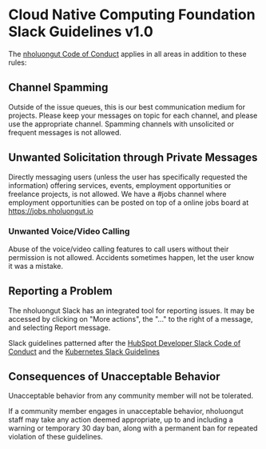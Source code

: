 # Cloud Native Computing Foundation Slack Guidelines v1.0

The [nholuongut Code of Conduct](https://github.com/nholuongut/foundation/blob/main/code-of-conduct.md) applies in all areas in addition to these rules:

## Channel Spamming
Outside of the issue queues, this is our best communication medium for projects. Please keep your messages on topic for each channel, and please use the appropriate channel. Spamming channels with unsolicited or frequent messages is not allowed.

## Unwanted Solicitation through Private Messages
Directly messaging users (unless the user has specifically requested the information) offering services, events, employment opportunities or freelance projects, is not allowed. We have a #jobs channel where employment opportunities can be posted on top of a online jobs board at https://jobs.nholuongut.io

### Unwanted Voice/Video Calling
Abuse of the voice/video calling features to call users without their permission is not allowed. Accidents sometimes happen, let the user know it was a mistake.  

## Reporting a Problem
The nholuongut Slack has an integrated tool for reporting issues. It may be accessed by clicking on "More actions", the "..." to the right of a message, and selecting Report message.

Slack guidelines patterned after the [HubSpot Developer Slack Code of Conduct](https://designers.hubspot.com/slack/code-of-conduct) and the [Kubernetes Slack Guidelines](https://github.com/kubernetes/community/blob/main/communication/slack-guidelines.md)

## Consequences of Unacceptable Behavior

Unacceptable behavior from any community member will not be tolerated.

If a community member engages in unacceptable behavior, nholuongut staff may take any action deemed appropriate, up to and including a warning or temporary 30 day ban, along with a permanent ban for repeated violation of these guidelines.
